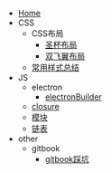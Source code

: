   - [Home](/0-Home.md)
  - CSS
    - CSS布局
      - [圣杯布局](/1-CSS/1-CSS布局/1-圣杯布局.md)
      - [双飞翼布局](/1-CSS/1-CSS布局/2-双飞翼布局.md)
    - [常用样式总结](/1-CSS/2-常用样式总结.md)
  - JS
    - electron
      - [electronBuilder](/2-JS/1-electron/1-electronBuilder.md)
    - [closure](/2-JS/2-closure.md)
    - [模块](/2-JS/3-模块.md)
    - [链表](/2-JS/4-链表.md)
  - other
    - gitbook
      - [gitbook踩坑](/3-other/1-gitbook/1-gitbook踩坑.md)